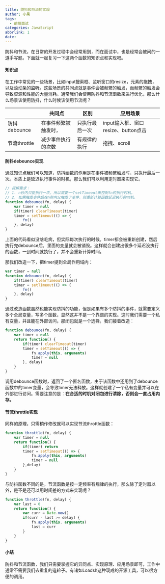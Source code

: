 ```yaml
---
title: 防抖和节流的实现
author: 小呆
tags:
  - 前端面试
categories: JavaScript
abbrlink: 1
date: 
---
```


防抖和节流，在日常的开发过程中会经常用到，而在面试中，也是经常会被问的一道手写题。下面就一起复习一下这两个函数的知识点和实现吧。

#### 知识点

在工作中常见的一些场景，比如input搜索框、监听窗口的resize，元素的拖拽，以及滚动条的监听。这些场景的共同点就是事件会被频繁的触发，而频繁的触发会导致资源和性能的大量消耗。通常我们会使用防抖和节流函数来进行优化，那么什么场景该使用防抖，什么时候该使用节流呢？

<!--more-->

|              | 共同点               | 区别           | 应用场景                            |
| ------------ | -------------------- | -------------- | ----------------------------------- |
| 防抖debounce | 在事件频繁被触发时， | 只执行最后一次 | input输入框、窗口resize、button点击 |
| 节流throttle | 减少事件执行的次数   | 有规律的执行   | 拖拽、scroll                        |

#### 防抖debounce实现

通过知识点我们可以知道，防抖函数的作用是在事件被频繁触发时，只执行最后一次。本质上是延迟执行事件的时机，那么我们可以利用定时器来实现它。

```javascript
// 拆解需求：
// 1. n秒内只能执行一次，所以需要一个setTimeout来控制fn的执行时机。
// 2. 如果触发事件后在n秒内又触发了事件，则重新计算函数延迟执行的时机。
function debounce(fn, delay) {
    var timer = null
    if(timer) clearTimeout(timer)
    timer = setTimeout(() => {
        fn()
    }, delay)
}
```

上面的代码看似没啥毛病，但实际每次执行的时候，timer都会被重新创建，然后执行完debounce后，里面的变量就会被销毁。这样就会创建出很多个延迟没执行的函数，一到时间就执行了，并不会重新计算时间。

那我们改造一下，把timer提到全局作用域内：

```JavaScript
var timer = null
function debounce(fn, delay) {
    if(timer) clearTimeout(timer)
    timer = setTimeout(() => {
        fn()
    }, delay)
}
```

通过改造函数虽然也能实现防抖的功能，但是如果有多个防抖的事件，就需要定义多个全局变量，写多个函数，显然这并不是一个靠谱的实现。这时我们需要一个私有变量，并且能在外部访问，那闭包就是一个选择，我们接着改造：

```javascript
function debounce(fn, delay) {
    var timer = null
    return function() {
        if(timer) clearTimeout(timer)
        timer = setTimeout(() => {
            fn.apply(this, arguments)
            timer = null
        }, delay)
    }
}
```

调用debounce函数时，返回了一个匿名函数，由于该函数中还用到了debounce函数中的timer变量，会导致timer无法释放。这样就创建了一个私有变量并可以在外部进行访问。需要注意的是：**在合适的时机对闭包进行清除，否则会一直占用内存。**

#### 节流throttle实现

同样的原理，只需稍作修改就可以实现节流throttle函数：

```JavaScript
function throttle(fn, delay) {
    var timer = null
    return function() {
        if(timer) return
        timer = setTimeout(() => {
            fn.apply(this, arguments)
            timer = null
        },delay)
    }
}
```

与防抖函数不同的是，节流函数是按一定频率有规律的执行，那么除了定时器以外，是不是还可以用时间差的方式来实现呢？

```javascript
function throttle(fn, delay) {
    var last = 0
    return function() {
        var curr = Date.now()
        if(curr - last >= delay) {
            fn.apply(this, arguments)
            last = curr
        }
    }
}
```

#### 小结

防抖和节流函数，我们只需要掌握它的异同点、实现原理、应用场景即可，工作中通常不需要我们去重复的造轮子。有诸如Loadsh这种现成的开源工具，可以很方便的调用。
